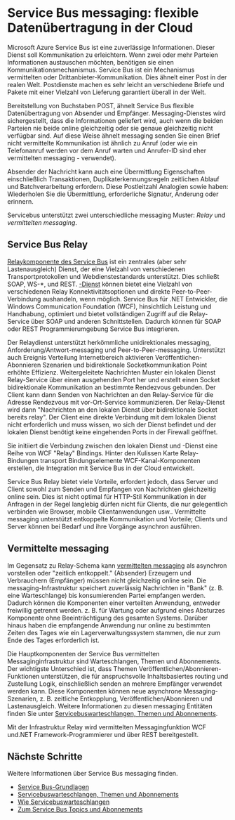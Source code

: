 <properties
    pageTitle="Übersicht über Service Bus | Microsoft Azure"
    description="Service Bus Messaging: flexible Datenübertragung in der cloud"
    services="service-bus"
    documentationCenter=".net"
    authors="sethmanheim"
    manager="timlt"
    editor=""/>

<tags
    ms.service="service-bus"
    ms.workload="na"
    ms.tgt_pltfrm="na"
    ms.devlang="multiple"
    ms.topic="get-started-article"
    ms.date="09/27/2016"
    ms.author="sethm"/>


# <a name="service-bus-messaging-flexible-data-delivery-in-the-cloud"></a>Service Bus messaging: flexible Datenübertragung in der Cloud

Microsoft Azure Service Bus ist eine zuverlässige Informationen. Dieser Dienst soll Kommunikation zu erleichtern. Wenn zwei oder mehr Parteien Informationen austauschen möchten, benötigen sie einen Kommunikationsmechanismus. Service Bus ist ein Mechanismus vermittelten oder Drittanbieter-Kommunikation. Dies ähnelt einer Post in der realen Welt. Postdienste machen es sehr leicht an verschiedene Briefe und Pakete mit einer Vielzahl von Lieferung garantiert überall in der Welt.

Bereitstellung von Buchstaben POST, ähnelt Service Bus flexible Datenübertragung von Absender und Empfänger. Messaging-Dienstes wird sichergestellt, dass die Informationen geliefert wird, auch wenn die beiden Parteien nie beide online gleichzeitig oder sie genaue gleichzeitig nicht verfügbar sind. Auf diese Weise ähnelt messaging senden Sie einen Brief nicht vermittelte Kommunikation ist ähnlich zu Anruf (oder wie ein Telefonanruf werden vor dem Anruf warten und Anrufer-ID sind eher vermittelten messaging - verwendet).

Absender der Nachricht kann auch eine Übermittlung Eigenschaften einschließlich Transaktionen, Duplikaterkennungsregeln zeitlichen Ablauf und Batchverarbeitung erfordern. Diese Postleitzahl Analogien sowie haben: Wiederholen Sie die Übermittlung, erforderliche Signatur, Änderung oder erinnern.

Servicebus unterstützt zwei unterschiedliche messaging Muster: *Relay* und *vermittelten messaging*.

## <a name="service-bus-relay"></a>Service Bus Relay

[Relaykomponente des Service Bus](../service-bus-relay/service-bus-relay-overview.md) ist ein zentrales (aber sehr Lastenausgleich) Dienst, der eine Vielzahl von verschiedenen Transportprotokollen und Webdienstestandards unterstützt. Dies schließt SOAP, WS-*, und REST. [-Dienst](../service-bus-relay/service-bus-dotnet-how-to-use-relay.md) können bietet eine Vielzahl von verschiedenen Relay Konnektivitätsoptionen und direkte Peer-to-Peer-Verbindung aushandeln, wenn möglich. Service Bus für .NET Entwickler, die Windows Communication Foundation (WCF), hinsichtlich Leistung und Handhabung, optimiert und bietet vollständigen Zugriff auf die Relay-Service über SOAP und anderen Schnittstellen. Dadurch können für SOAP oder REST Programmierumgebung Service Bus integrieren.

Der Relaydienst unterstützt herkömmliche unidirektionales messaging, Anforderung/Antwort-messaging und Peer-to-Peer-messaging. Unterstützt auch Ereignis Verteilung Internetbereich aktivieren Veröffentlichen-Abonnieren Szenarien und bidirektionale Socketkommunikation Point erhöhte Effizienz. Weitergeleitete Nachrichten Muster ein lokalen Dienst Relay-Service über einen ausgehenden Port her und erstellt einen Socket bidirektionale Kommunikation an bestimmte Rendezvous gebunden. Der Client kann dann Senden von Nachrichten an den Relay-Service für die Adresse Rendezvous mit vor-Ort-Service kommunizieren. Der Relay-Dienst wird dann "Nachrichten an den lokalen Dienst über bidirektionale Socket bereits relay". Der Client eine direkte Verbindung mit dem lokalen Dienst nicht erforderlich und muss wissen, wo sich der Dienst befindet und der lokalen Dienst benötigt keine eingehenden Ports in der Firewall geöffnet.

Sie initiiert die Verbindung zwischen den lokalen Dienst und -Dienst eine Reihe von WCF "Relay" Bindings. Hinter den Kulissen Karte Relay-Bindungen transport Bindungselemente WCF-Kanal-Komponenten erstellen, die Integration mit Service Bus in der Cloud entwickelt.

Service Bus Relay bietet viele Vorteile, erfordert jedoch, dass Server und Client sowohl zum Senden und Empfangen von Nachrichten gleichzeitig online sein. Dies ist nicht optimal für HTTP-Stil Kommunikation in der Anfragen in der Regel langlebig dürfen nicht für Clients, die nur gelegentlich verbinden wie Browser, mobile Clientanwendungen usw.. Vermittelte messaging unterstützt entkoppelte Kommunikation und Vorteile; Clients und Server können bei Bedarf und ihre Vorgänge asynchron ausführen.

## <a name="brokered-messaging"></a>Vermittelte messaging

Im Gegensatz zu Relay-Schema kann [vermittelten messaging](service-bus-queues-topics-subscriptions.md) als asynchron vorstellen oder "zeitlich entkoppelt." (Absender) Erzeugern und Verbrauchern (Empfänger) müssen nicht gleichzeitig online sein. Die messaging-Infrastruktur speichert zuverlässig Nachrichten in "Bank" (z. B. eine Warteschlange) bis konsumierenden Partei empfangen werden. Dadurch können die Komponenten einer verteilten Anwendung, entweder freiwillig getrennt werden. z. B. für Wartung oder aufgrund eines Absturzes Komponente ohne Beeinträchtigung des gesamten Systems. Darüber hinaus haben die empfangende Anwendung nur online zu bestimmten Zeiten des Tages wie ein Lagerverwaltungssystem stammen, die nur zum Ende des Tages erforderlich ist.

Die Hauptkomponenten der Service Bus vermittelten Messaginginfrastruktur sind Warteschlangen, Themen und Abonnements.  Der wichtigste Unterschied ist, dass Themen Veröffentlichen/Abonnieren-Funktionen unterstützen, die für anspruchsvolle Inhaltsbasiertes routing und Zustellung Logik, einschließlich senden an mehrere Empfänger verwendet werden kann. Diese Komponenten können neue asynchrone Messaging-Szenarien, z. B. zeitliche Entkopplung, Veröffentlichen/Abonnieren und Lastenausgleich. Weitere Informationen zu diesen messaging Entitäten finden Sie unter [Servicebuswarteschlangen, Themen und Abonnements](service-bus-queues-topics-subscriptions.md).

Mit der Infrastruktur Relay wird vermittelten Messagingfunktion WCF und.NET Framework-Programmierer und über REST bereitgestellt.

## <a name="next-steps"></a>Nächste Schritte

Weitere Informationen über Service Bus messaging finden.

- [Service Bus-Grundlagen](service-bus-fundamentals-hybrid-solutions.md)
- [Servicebuswarteschlangen, Themen und Abonnements](service-bus-queues-topics-subscriptions.md)
- [Wie Servicebuswarteschlangen](service-bus-dotnet-get-started-with-queues.md)
- [Zum Service Bus Topics und Abonnements](./service-bus-dotnet-how-to-use-topics-subscriptions.md)
 
